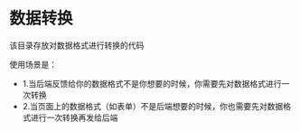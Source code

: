 # 数据转换

该目录存放对数据格式进行转换的代码

使用场景是：

* 1.当后端反馈给你的数据格式不是你想要的时候，你需要先对数据格式进行一次转换
* 2.当页面上的数据格式（如表单）不是后端想要的时候，你也需要先对数据格式进行一次转换再发给后端

